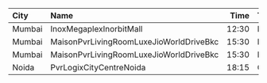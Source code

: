 | City   | Name                                    |  Time | Type         | Price | Capacity | Booked |
| :----- | :-------------------------------------- | ----: | :----------- | ----: | -------: | -----: |
| Mumbai | InoxMegaplexInorbitMall                 | 12:30 | Insignia     |  250₹ |       17 |      0 |
| Mumbai | MaisonPvrLivingRoomLuxeJioWorldDriveBkc | 15:30 | Luxe         |  700₹ |       32 |     16 |
| Mumbai | MaisonPvrLivingRoomLuxeJioWorldDriveBkc | 15:30 | LuxeSuperior |  700₹ |       12 |      8 |
| Noida  | PvrLogixCityCentreNoida                 | 18:15 | Classic      |  250₹ |       48 |      3 |